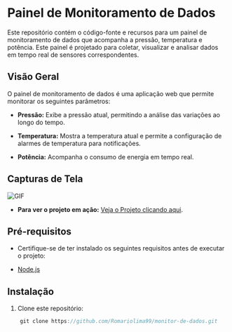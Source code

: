 
# Painel de Monitoramento de Dados

Este repositório contém o código-fonte e recursos para um painel de monitoramento de dados que acompanha a pressão, temperatura e potência. Este painel é projetado para coletar, visualizar e analisar dados em tempo real de sensores correspondentes.

## Visão Geral

O painel de monitoramento de dados é uma aplicação web que permite monitorar os seguintes parâmetros:

- **Pressão:** Exibe a pressão atual, permitindo a análise das variações ao longo do tempo.

- **Temperatura:** Mostra a temperatura atual e permite a configuração de alarmes de temperatura para notificações.

- **Potência:** Acompanha o consumo de energia em tempo real.

## Capturas de Tela

<img src="https://i.imgur.com/1CqKVVh.png" alt="GIF" data-canonical-src="https://i.imgur.com/1CqKVVh.png" style="max-width: 50%;">


- **Para ver o projeto em ação:** <a href="https://monitor-de-dados.vercel.app/" target="_blank">Veja o Projeto clicando aqui</a>.

## Pré-requisitos

- Certifique-se de ter instalado os seguintes requisitos antes de executar o projeto:

- [Node.js](https://nodejs.org/)

## Instalação

1. Clone este repositório:
```js
    git clone https://github.com/Romariolima99/monitor-de-dados.git
 ```

